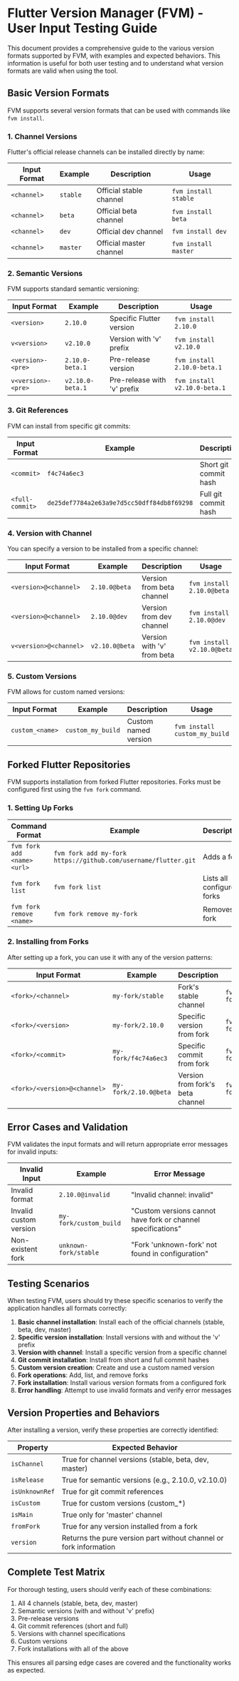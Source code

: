 # Flutter Version Manager (FVM) - User Input Testing Guide

This document provides a comprehensive guide to the various version formats supported by FVM, with examples and expected behaviors. This information is useful for both user testing and to understand what version formats are valid when using the tool.

## Basic Version Formats

FVM supports several version formats that can be used with commands like `fvm install`.

### 1. Channel Versions

Flutter's official release channels can be installed directly by name:

| Input Format | Example       | Description                         | Usage                      |
|--------------|---------------|-------------------------------------|----------------------------|
| `<channel>`  | `stable`      | Official stable channel             | `fvm install stable`       |
| `<channel>`  | `beta`        | Official beta channel               | `fvm install beta`         |
| `<channel>`  | `dev`         | Official dev channel                | `fvm install dev`          |
| `<channel>`  | `master`      | Official master channel             | `fvm install master`       |

### 2. Semantic Versions

FVM supports standard semantic versioning:

| Input Format | Example       | Description                         | Usage                      |
|--------------|---------------|-------------------------------------|----------------------------|
| `<version>`  | `2.10.0`      | Specific Flutter version            | `fvm install 2.10.0`       |
| `v<version>` | `v2.10.0`     | Version with 'v' prefix             | `fvm install v2.10.0`      |
| `<version>-<pre>` | `2.10.0-beta.1` | Pre-release version          | `fvm install 2.10.0-beta.1`|
| `v<version>-<pre>` | `v2.10.0-beta.1` | Pre-release with 'v' prefix | `fvm install v2.10.0-beta.1` |

### 3. Git References

FVM can install from specific git commits:

| Input Format | Example       | Description                         | Usage                      |
|--------------|---------------|-------------------------------------|----------------------------|
| `<commit>`   | `f4c74a6ec3`  | Short git commit hash               | `fvm install f4c74a6ec3`   |
| `<full-commit>` | `de25def7784a2e63a9e7d5cc50dff84db8f69298` | Full git commit hash | `fvm install de25def7784a2e63a9e7d5cc50dff84db8f69298` |

### 4. Version with Channel

You can specify a version to be installed from a specific channel:

| Input Format | Example       | Description                         | Usage                      |
|--------------|---------------|-------------------------------------|----------------------------|
| `<version>@<channel>` | `2.10.0@beta` | Version from beta channel  | `fvm install 2.10.0@beta`  |
| `<version>@<channel>` | `2.10.0@dev`  | Version from dev channel   | `fvm install 2.10.0@dev`   |
| `v<version>@<channel>` | `v2.10.0@beta` | Version with 'v' from beta | `fvm install v2.10.0@beta` |

### 5. Custom Versions

FVM allows for custom named versions:

| Input Format | Example       | Description                         | Usage                      |
|--------------|---------------|-------------------------------------|----------------------------|
| `custom_<name>` | `custom_my_build` | Custom named version        | `fvm install custom_my_build` |

## Forked Flutter Repositories

FVM supports installation from forked Flutter repositories. Forks must be configured first using the `fvm fork` command.

### 1. Setting Up Forks

| Command Format | Example       | Description                         | 
|--------------|---------------|-------------------------------------|
| `fvm fork add <name> <url>` | `fvm fork add my-fork https://github.com/username/flutter.git` | Adds a fork |
| `fvm fork list` | `fvm fork list` | Lists all configured forks |
| `fvm fork remove <name>` | `fvm fork remove my-fork` | Removes a fork |

### 2. Installing from Forks

After setting up a fork, you can use it with any of the version patterns:

| Input Format | Example       | Description                         | Usage                      |
|--------------|---------------|-------------------------------------|----------------------------|
| `<fork>/<channel>` | `my-fork/stable` | Fork's stable channel      | `fvm install my-fork/stable` |
| `<fork>/<version>` | `my-fork/2.10.0` | Specific version from fork | `fvm install my-fork/2.10.0` |
| `<fork>/<commit>` | `my-fork/f4c74a6ec3` | Specific commit from fork | `fvm install my-fork/f4c74a6ec3` |
| `<fork>/<version>@<channel>` | `my-fork/2.10.0@beta` | Version from fork's beta channel | `fvm install my-fork/2.10.0@beta` |

## Error Cases and Validation

FVM validates the input formats and will return appropriate error messages for invalid inputs:

| Invalid Input | Example       | Error Message                      |
|--------------|---------------|-------------------------------------|
| Invalid format | `2.10.0@invalid` | "Invalid channel: invalid"    |
| Invalid custom version | `my-fork/custom_build` | "Custom versions cannot have fork or channel specifications" |
| Non-existent fork | `unknown-fork/stable` | "Fork 'unknown-fork' not found in configuration" |

## Testing Scenarios

When testing FVM, users should try these specific scenarios to verify the application handles all formats correctly:

1. **Basic channel installation**: Install each of the official channels (stable, beta, dev, master)
2. **Specific version installation**: Install versions with and without the 'v' prefix
3. **Version with channel**: Install a specific version from a specific channel
4. **Git commit installation**: Install from short and full commit hashes
5. **Custom version creation**: Create and use a custom named version
6. **Fork operations**: Add, list, and remove forks
7. **Fork installation**: Install various version formats from a configured fork
8. **Error handling**: Attempt to use invalid formats and verify error messages

## Version Properties and Behaviors

After installing a version, verify these properties are correctly identified:

| Property | Expected Behavior |
|----------|-------------------|
| `isChannel` | True for channel versions (stable, beta, dev, master) |
| `isRelease` | True for semantic versions (e.g., 2.10.0, v2.10.0) |
| `isUnknownRef` | True for git commit references |
| `isCustom` | True for custom versions (custom_*) |
| `isMain` | True only for 'master' channel |
| `fromFork` | True for any version installed from a fork |
| `version` | Returns the pure version part without channel or fork information |

## Complete Test Matrix

For thorough testing, users should verify each of these combinations:

1. All 4 channels (stable, beta, dev, master)
2. Semantic versions (with and without 'v' prefix)
3. Pre-release versions
4. Git commit references (short and full)
5. Versions with channel specifications
6. Custom versions
7. Fork installations with all of the above

This ensures all parsing edge cases are covered and the functionality works as expected. 